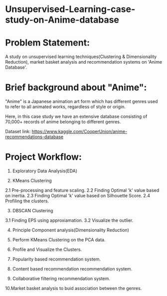 # Unsupervised-Learning-case-study-on-Anime-database

# Problem Statement:
A study on unsupervised learning techniques(Clustering & Dimensionality Reduction), market basket analysis and recommendation systems on 'Anime Database'.

# Brief background about "Anime":
"Anime" is a Japanese animation art form which has different genres used to refer to all animated works, regardless of style or origin.

Here, in this case study we have an extensive database consisting of 70,000+ records of anime belonging to different genres.

Dataset link: https://www.kaggle.com/CooperUnion/anime-recommendations-database


# Project Workflow:

1. Exploratory Data Analysis(EDA)

2. KMeans Clustering

2.1 Pre-processing and feature scaling.
2.2 Finding Optimal 'k' value based on inertia.
2.3 Finding Optimal 'k' value based on Silhouette Score.
2.4 Profiling the clusters.

3. DBSCAN Clustering

3.1 Finding EPS using approxiamation.
3.2 Visualize the outlier.

4. Principle Component analysis(Dimensionality Reduction)

5. Perform KMeans Clustering on the PCA data.

6. Profile and Visualize the Clusters.

7. Popularity based recommendation system.

8. Content based recommendation recommendation system.

9. Collaborative filtering recommendation system.

10.Market basket analysis to buid association between the genres.
